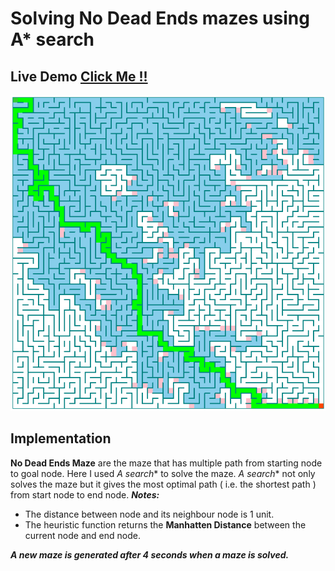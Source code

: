 # Solving No Dead Ends mazes using A* search

## Live Demo [Click Me !!](https://thenirmalkc.github.io/maze-solving-algorithm-astar/)

![Maze](screenshots/maze-solving-algorithm-a*.png)

## Implementation

**No Dead Ends Maze** are the maze that has multiple path from starting node to goal node. Here I used **A* search** to solve the maze. **A* search** not only solves the maze but it gives the most optimal path ( i.e. the shortest path ) from start node to end node.
_**Notes:**_
  - The distance between node and its neighbour node is 1 unit.
  - The heuristic function returns the **Manhatten Distance** between the current node and end node.
  
_**A new maze is generated after 4 seconds when a maze is solved.**_

